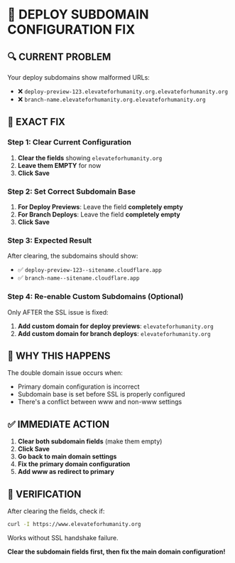 # 🚨 DEPLOY SUBDOMAIN CONFIGURATION FIX

## 🔍 **CURRENT PROBLEM**
Your deploy subdomains show malformed URLs:
- ❌ `deploy-preview-123.elevateforhumanity.org.elevateforhumanity.org`
- ❌ `branch-name.elevateforhumanity.org.elevateforhumanity.org`

## 🎯 **EXACT FIX**

### **Step 1: Clear Current Configuration**
1. **Clear the fields** showing `elevateforhumanity.org`
2. **Leave them EMPTY** for now
3. **Click Save**

### **Step 2: Set Correct Subdomain Base**
1. **For Deploy Previews**: Leave the field **completely empty**
2. **For Branch Deploys**: Leave the field **completely empty**
3. **Click Save**

### **Step 3: Expected Result**
After clearing, the subdomains should show:
- ✅ `deploy-preview-123--sitename.cloudflare.app`
- ✅ `branch-name--sitename.cloudflare.app`

### **Step 4: Re-enable Custom Subdomains (Optional)**
Only AFTER the SSL issue is fixed:
1. **Add custom domain for deploy previews**: `elevateforhumanity.org`
2. **Add custom domain for branch deploys**: `elevateforhumanity.org`

## 🚨 **WHY THIS HAPPENS**
The double domain issue occurs when:
- Primary domain configuration is incorrect
- Subdomain base is set before SSL is properly configured
- There's a conflict between www and non-www settings

## ✅ **IMMEDIATE ACTION**
1. **Clear both subdomain fields** (make them empty)
2. **Click Save**
3. **Go back to main domain settings**
4. **Fix the primary domain configuration**
5. **Add www as redirect to primary**

## 🧪 **VERIFICATION**
After clearing the fields, check if:
```bash
curl -I https://www.elevateforhumanity.org
```
Works without SSL handshake failure.

**Clear the subdomain fields first, then fix the main domain configuration!**